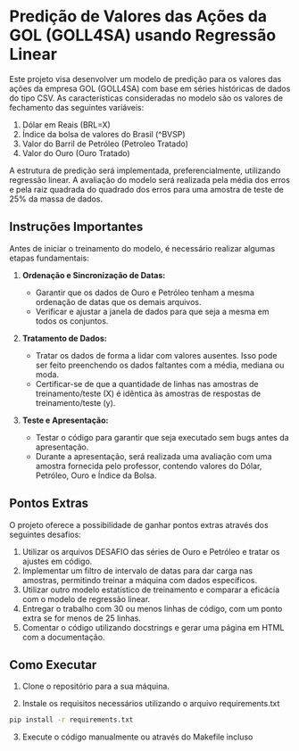 # Predição de Valores das Ações da GOL (GOLL4SA) usando Regressão Linear

Este projeto visa desenvolver um modelo de predição para os valores das ações da empresa GOL (GOLL4SA) com base em séries históricas de dados do tipo CSV. As características consideradas no modelo são os valores de fechamento das seguintes variáveis:

1. Dólar em Reais (BRL=X)
2. Índice da bolsa de valores do Brasil (^BVSP)
3. Valor do Barril de Petróleo (Petroleo Tratado)
4. Valor do Ouro (Ouro Tratado)

A estrutura de predição será implementada, preferencialmente, utilizando regressão linear. A avaliação do modelo será realizada pela média dos erros e pela raiz quadrada do quadrado dos erros para uma amostra de teste de 25% da massa de dados.

## Instruções Importantes

Antes de iniciar o treinamento do modelo, é necessário realizar algumas etapas fundamentais:

1. **Ordenação e Sincronização de Datas:**
   - Garantir que os dados de Ouro e Petróleo tenham a mesma ordenação de datas que os demais arquivos.
   - Verificar e ajustar a janela de dados para que seja a mesma em todos os conjuntos.

2. **Tratamento de Dados:**
   - Tratar os dados de forma a lidar com valores ausentes. Isso pode ser feito preenchendo os dados faltantes com a média, mediana ou moda.
   - Certificar-se de que a quantidade de linhas nas amostras de treinamento/teste (X) é idêntica às amostras de respostas de treinamento/teste (y).

3. **Teste e Apresentação:**
   - Testar o código para garantir que seja executado sem bugs antes da apresentação.
   - Durante a apresentação, será realizada uma avaliação com uma amostra fornecida pelo professor, contendo valores do Dólar, Petróleo, Ouro e Índice da Bolsa.

## Pontos Extras

O projeto oferece a possibilidade de ganhar pontos extras através dos seguintes desafios:

1. Utilizar os arquivos DESAFIO das séries de Ouro e Petróleo e tratar os ajustes em código.
2. Implementar um filtro de intervalo de datas para dar carga nas amostras, permitindo treinar a máquina com dados específicos.
3. Utilizar outro modelo estatístico de treinamento e comparar a eficácia com o modelo de regressão linear.
4. Entregar o trabalho com 30 ou menos linhas de código, com um ponto extra se for menos de 25 linhas.
5. Comentar o código utilizando docstrings e gerar uma página em HTML com a documentação.

## Como Executar

1. Clone o repositório para a sua máquina.

2. Instale os requisitos necessários utilizando o arquivo requirements.txt

```sh
pip install -r requirements.txt 
```

3. Execute o código manualmente ou através do Makefile incluso
